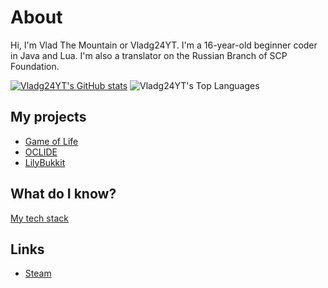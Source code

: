 # About

Hi, I'm Vlad The Mountain or Vladg24YT. I'm a 16-year-old beginner coder in Java and Lua. I'm also a translator on the Russian Branch of SCP Foundation.

[![Vladg24YT's GitHub stats](https://gh-readme-stats-sepia.vercel.app/api?username=Vladg24YT&include_all_commits=true&show_icons=true&theme=gruvbox)](https://github.com/anuraghazra/github-readme-stats)
![Vladg24YT's Top Languages](https://gh-readme-stats-sepia.vercel.app/api/top-langs/?username=Vladg24YT&layout=compact&langs_count=10&show_icons=true&theme=gruvbox)

## My projects
- [Game of Life](https://github.com/Vladg24YT/Game-Of-Life)
- [OCLIDE](https://github.com/OCLIDE-Modules)
- [LilyBukkit](https://github.com/LilyBukkit)

## What do I know?
[My tech stack](https://stackshare.io/vladg24yt/my-stack)

## Links
- [Steam](https://steamcommunity.com/id/vladthemountain)
